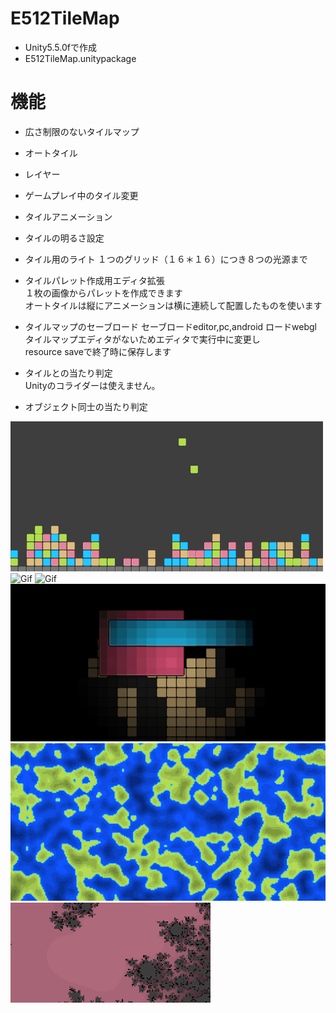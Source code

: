 # E512TileMap
- Unity5.5.0fで作成
- E512TileMap.unitypackage

# 機能
- 広さ制限のないタイルマップ  
- オートタイル  
- レイヤー  
- ゲームプレイ中のタイル変更  
- タイルアニメーション  
- タイルの明るさ設定  
- タイル用のライト １つのグリッド（１６＊１６）につき８つの光源まで  
- タイルパレット作成用エディタ拡張  
１枚の画像からパレットを作成できます  
オートタイルは縦にアニメーションは横に連続して配置したものを使います  
- タイルマップのセーブロード
セーブロードeditor,pc,android ロードwebgl  
タイルマップエディタがないためエディタで実行中に変更し  
resource saveで終了時に保存します
  
- タイルとの当たり判定  
Unityのコライダーは使えません。  
- オブジェクト同士の当たり判定  

  
  
![Gif](https://raw.githubusercontent.com/ebicochineal/Images/master/1.gif)
![Gif](https://raw.githubusercontent.com/ebicochineal/Images/master/2.gif)
![Gif](https://raw.githubusercontent.com/ebicochineal/Images/master/3.gif)
![Gif](https://raw.githubusercontent.com/ebicochineal/Images/master/4.gif)
![Gif](https://raw.githubusercontent.com/ebicochineal/Images/master/5.gif)
![Gif](https://raw.githubusercontent.com/ebicochineal/Images/master/6.gif)